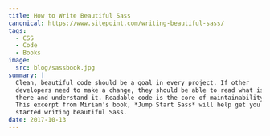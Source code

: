 ```yaml
---
title: How to Write Beautiful Sass
canonical: https://www.sitepoint.com/writing-beautiful-sass/
tags:
  - CSS
  - Code
  - Books
image:
  src: blog/sassbook.jpg
summary: |
  Clean, beautiful code should be a goal in every project. If other
  developers need to make a change, they should be able to read what is
  there and understand it. Readable code is the core of maintainability.
  This excerpt from Miriam's book, *Jump Start Sass* will help get you
  started writing beautiful Sass.
date: 2017-10-13
---
```

